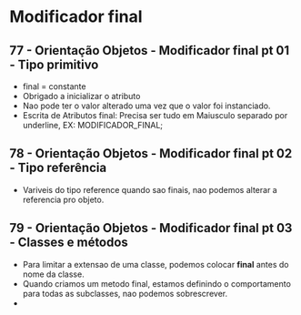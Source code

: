 # Modificador final

## 77 - Orientação Objetos - Modificador final pt 01 - Tipo primitivo

- final = constante
- Obrigado a inicializar o atributo
- Nao pode ter o valor alterado uma vez que o valor foi instanciado.
- Escrita de Atributos final: Precisa ser tudo em Maiusculo separado por underline, EX: MODIFICADOR_FINAL; 

## 78 - Orientação Objetos - Modificador final pt 02 - Tipo referência

- Variveis do tipo reference quando sao finais, nao podemos alterar a referencia pro objeto.

## 79 - Orientação Objetos - Modificador final pt 03 - Classes e métodos

- Para limitar a extensao de uma classe, podemos colocar **final** antes do nome da classe.
- Quando criamos um metodo final, estamos definindo o comportamento para todas as subclasses, nao podemos sobrescrever.
-